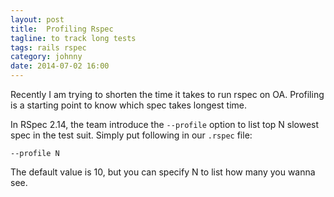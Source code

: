 ```yaml
---
layout: post
title:  Profiling Rspec
tagline: to track long tests
tags: rails rspec
category: johnny
date: 2014-07-02 16:00
---
```

Recently I am trying to shorten the time it takes to run rspec on OA. Profiling is a starting point to know which spec takes longest time.

In RSpec 2.14, the team introduce the `--profile` option to list top N slowest spec in the test suit. Simply put following in our `.rspec` file:

    --profile N

The default value is 10, but you can specify N to list how many you wanna see.


